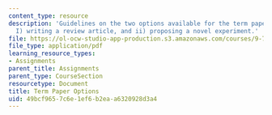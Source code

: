 ```yaml
---
content_type: resource
description: 'Guidelines on the two options available for the term paper of the course:
  I) writing a review article, and ii) proposing a novel experiment.'
file: https://ol-ocw-studio-app-production.s3.amazonaws.com/courses/9-71-functional-mri-of-high-level-vision-fall-2007/49bcf9657c6e1ef6b2eaa6320928d3a4_trmpaproptions.pdf
file_type: application/pdf
learning_resource_types:
- Assignments
parent_title: Assignments
parent_type: CourseSection
resourcetype: Document
title: Term Paper Options
uid: 49bcf965-7c6e-1ef6-b2ea-a6320928d3a4
---
```


